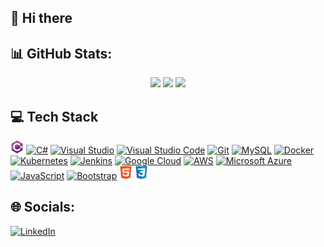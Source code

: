 ## 👋 Hi there

## 📊 GitHub Stats:
<div align="center" href="https://github.com/marcoservio">
  <img src="https://github-readme-stats-wheat-two-53.vercel.app/api?username=marcoservio&theme=dark&hide_border=false&include_all_commits=true&count_private=true" width="364px" />                    
  <img src="https://github-readme-streak-stats.herokuapp.com/?user=marcoservio&theme=dark&hide_border=false" width="400px" />  
  <img height="180em" src="https://github-readme-stats.vercel.app/api/top-langs/?username=marcoservio&layout=compact&langs_count=7&theme=dark"/>
</div>

## 💻 Tech Stack
<div style="display: inline_block">
  <a href="https://learn.microsoft.com/pt-br/dotnet/csharp/" title="C#"><img src="https://raw.githubusercontent.com/devicons/devicon/master/icons/csharp/csharp-original.svg" alt="C#" width="21px" height="21px"></a>
  <a href="https://dotnet.microsoft.com/" title="C#"><img src="https://cdn.jsdelivr.net/gh/devicons/devicon/icons/dotnetcore/dotnetcore-original.svg" alt="C#" width="21px" height="21px"></a>
  <a href="https://visualstudio.microsoft.com/" title="Visual Studio"><img src="https://cdn.jsdelivr.net/gh/devicons/devicon/icons/visualstudio/visualstudio-plain.svg" alt="Visual Studio" width="21px" height="21px"></a>
  <a href="https://code.visualstudio.com/" title="Visual Studio Code"><img src="https://github.com/get-icon/geticon/raw/master/icons/visual-studio-code.svg" alt="Visual Studio Code" width="21px" height="21px"></a>
  <a href="https://git-scm.com/" title="Git"><img src="https://github.com/get-icon/geticon/blob/master/icons/git-icon.svg" alt="Git" width="21px" height="21px"></a>
  <a href="https://dev.mysql.com/" title="MySQL"><img src="https://github.com/get-icon/geticon/raw/master/icons/mysql.svg" alt="MySQL" width="21px" height="21px"></a>
  <a href="https://www.docker.com/" title="Docker"><img src="https://github.com/get-icon/geticon/blob/master/icons/docker-icon.svg" alt="Docker" width="21px" height="21px"></a>
  <a href="https://kubernetes.io/" title="Kubernetes"><img src="https://github.com/get-icon/geticon/blob/master/icons/kubernetes.svg" alt="Kubernetes" width="21px" height="21px"></a>  
  <a href="https://www.jenkins.io/" title="Jenkins"><img src="https://github.com/get-icon/geticon/blob/master/icons/jenkins.svg" alt="Jenkins" width="21px" height="21px"></a>
  <a href="https://cloud.google.com/" title="Google Cloud"><img src="https://github.com/get-icon/geticon/blob/master/icons/google-cloud-platform.svg" alt="Google Cloud" width="21px" height="21px"></a>
  <a href="https://aws.amazon.com/" title="AWS"><img src="https://github.com/get-icon/geticon/raw/master/icons/aws.svg" alt="AWS" width="21px" height="21px"></a>
  <a href="https://azure.microsoft.com/" title="Microsoft Azure"><img src="https://github.com/get-icon/geticon/raw/master/icons/azure-icon.svg" alt="Microsoft Azure" width="21px" height="21px"></a>
  <a href="https://developer.mozilla.org/en-US/docs/Web/JavaScript" title="JavaScript"><img src="https://github.com/get-icon/geticon/raw/master/icons/javascript.svg" alt="JavaScript" width="21px" height="21px"></a>
  <a href="https://getbootstrap.com/" title="Bootstrap"><img src="https://github.com/get-icon/geticon/raw/master/icons/bootstrap.svg" alt="Bootstrap" width="21px" height="21px"></a>
  <a href="https://www.w3.org/TR/html5/" title="HTML5"><img src="https://raw.githubusercontent.com/devicons/devicon/master/icons/html5/html5-original.svg" alt="HTML5" width="21px" height="21px"></a>
  <a href="https://www.w3.org/TR/CSS/" title="CSS3"><img src="https://raw.githubusercontent.com/devicons/devicon/master/icons/css3/css3-original.svg" alt="CSS3" width="21px" height="21px"></a>  
</div>
  
## 🌐 Socials: 
[![LinkedIn](https://img.shields.io/badge/LinkedIn-%230077B5.svg?logo=linkedin&logoColor=white)](https://www.linkedin.com/in/marco-s%C3%A9rvio-366b2b137/)

